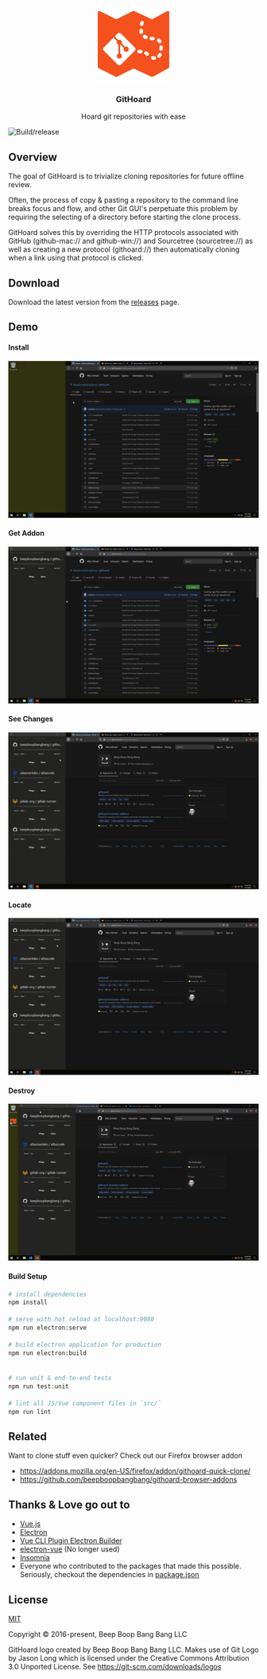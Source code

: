 <div align="center">
<img width="150" src="/public/icons/icon.png" alt="GitHoard" />
</div>

<h3 align="center">
GitHoard
</h3>

<p align="center">
Hoard git repositories with ease
</p>

<p align="center">

![Build/release](https://github.com/beepboopbangbang/githoard/workflows/Build/release/badge.svg)
</p>

## Overview

The goal of GitHoard is to trivialize cloning repositories for future offline review.

Often, the process of copy & pasting a repository to the command line breaks focus and flow, and other Git GUI's perpetuate this problem by requiring the selecting of a directory before starting the clone process.

GitHoard solves this by overriding the HTTP protocols associated with GitHub (github-mac:// and github-win://) and Sourcetree (sourcetree://) as well as creating a new protocol (githoard://) then automatically cloning when a link using that protocol is clicked.

## Download
Download the latest version from the [releases](https://github.com/beepboopbangbang/githoard/releases/latest) page.

## Demo

#### Install
![](/screens/install.gif)
#### Get Addon
![](/screens/addon.gif)
#### See Changes
![](/screens/changes.gif)
#### Locate
![](/screens/locate.gif)
#### Destroy
![](/screens/remove.gif)

#### Build Setup

```bash
# install dependencies
npm install

# serve with hot reload at localhost:9080
npm run electron:serve

# build electron application for production
npm run electron:build


# run unit & end-to-end tests
npm run test:unit

# lint all JS/Vue component files in `src/`
npm run lint

```

## Related
Want to clone stuff even quicker? Check out our Firefox browser addon
 - https://addons.mozilla.org/en-US/firefox/addon/githoard-quick-clone/
 - https://github.com/beepboopbangbang/githoard-browser-addons

## Thanks & Love go out to
 - [Vue.js](https://github.com/vuejs/vue)
 - [Electron](https://github.com/electron/electron)
 - [Vue CLI Plugin Electron Builder](https://github.com/nklayman/vue-cli-plugin-electron-builder)
 - [electron-vue](https://github.com/SimulatedGREG/electron-vue) (No longer used)
 - [Insomnia](https://github.com/getinsomnia/insomnia)
 - Everyone who contributed to the packages that made this possible. Seriously, checkout the dependencies in [package.json](/package.json)


## License

[MIT](http://opensource.org/licenses/MIT)

Copyright &copy; 2016-present, Beep Boop Bang Bang LLC

GitHoard logo created by Beep Boop Bang Bang LLC.
Makes use of Git Logo by Jason Long which is licensed under the Creative Commons Attribution 3.0 Unported License.
See https://git-scm.com/downloads/logos
